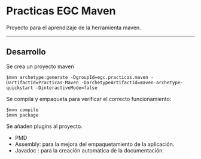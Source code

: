
Practicas EGC Maven
===================


Proyecto para el aprendizaje de la herramienta maven.

----------
Desarrollo
-------------
Se crea un proyecto maven

    $mvn archetype:generate -DgroupId=egc.practicas.maven -DartifactId=Practicas-Maven -DarchetypeArtifactId=maven-archetype-quickstart -DinteractiveMode=false

Se compila y empaqueta para verificar el correcto funcionamiento:

    $mvn compile
    $mvn package
Se añaden plugins al proyecto.

 - PMD
 - Assembly: para la mejora del empaquetamiento de la aplicación.
 - Javadoc : para la creación automática de la documentación.
